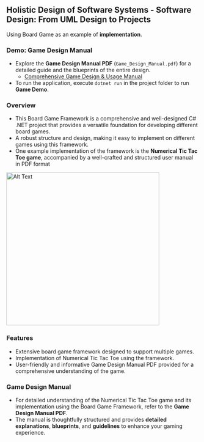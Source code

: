 ## Holistic Design of Software Systems - Software Design: From UML Design to Projects

Using Board Game as an example of **implementation**.

### Demo: Game Design Manual 

- Explore the **Game Design Manual PDF** (`Game_Design_Manual.pdf`) for a detailed guide and the blueprints of the entire design.
  - [Comprehensive Game Design & Usage Manual](https://github.com/andrewtclin/board-game-framework-with-num-tic-tac-toe/blob/master/Game_Design_Manual.pdf)
- To run the application, execute `dotnet run` in the project folder to run **Game Demo**.

### Overview

- This Board Game Framework is a comprehensive and well-designed C# .NET project that provides a versatile foundation for developing different board games.
- A robust structure and design, making it easy to implement on different games using this framework.
- One example implementation of the framework is the **Numerical Tic Tac Toe game**, accompanied by a well-crafted and structured user manual in PDF format

<img src="boardgame_demo.png" alt="Alt Text" width="400" height="auto">

### Features

- Extensive board game framework designed to support multiple games.
- Implementation of Numerical Tic Tac Toe using the framework.
- User-friendly and informative Game Design Manual PDF provided for a comprehensive understanding of the game.

### Game Design Manual

- For detailed understanding of the Numerical Tic Tac Toe game and its implementation using the Board Game Framework, refer to the **Game Design Manual PDF**.
- The manual is thoughtfully structured and provides **detailed explanations**, **blueprints**, and **guidelines** to enhance your gaming experience.
